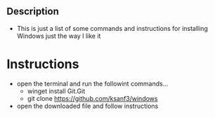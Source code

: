 ## Description
  - This is just a list of some commands and instructions for installing Windows just the way I like it

# Instructions
  - open the terminal and run the followint commands...
    - winget install Git.Git 
    - git clone https://github.com/ksanf3/windows
  - open the downloaded file and follow instructions
